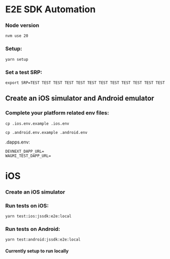 # E2E SDK Automation

### Node version

`nvm use 20`

### Setup:

`yarn setup`

### Set a test SRP:

`export SRP=TEST TEST TEST TEST TEST TEST TEST TEST TEST TEST TEST TEST`

## Create an iOS simulator and Android emulator


### Complete your platform related env files:
`cp .ios.env.example .ios.env`

`cp .android.env.example .android.env`

.dapps.env:
```
DEVNEXT_DAPP_URL=
WAGMI_TEST_DAPP_URL=
```

# iOS
### Create an iOS simulator

### Run tests on iOS:

`yarn test:ios:jssdk:e2e:local`

### Run tests on Android:

`yarn test:android:jssdk:e2e:local`

#### Currently setup to run locally
